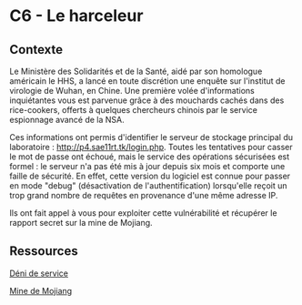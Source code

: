 # C6 - Le harceleur

## Contexte

Le Ministère des Solidarités et de la Santé, aidé par son homologue américain le HHS, a lancé en toute discrétion une enquête sur l'institut de virologie de Wuhan, en Chine. Une première volée d'informations inquiétantes vous est parvenue grâce à des mouchards cachés dans des rice-cookers, offerts à quelques chercheurs chinois par le service espionnage avancé de la NSA.

Ces informations ont permis d'identifier le serveur de stockage principal du laboratoire : http://p4.sae11rt.tk/login.php. Toutes les tentatives pour casser le mot de passe ont échoué, mais le service des opérations sécurisées est formel : le serveur n'a pas été mis à jour depuis six mois et comporte une faille de sécurité. En effet, cette version du logiciel est connue pour passer en mode "debug" (désactivation de l'authentification) lorsqu'elle reçoit un trop grand nombre de requêtes en provenance d'une même adresse IP. 

Ils ont fait appel à vous pour exploiter cette vulnérabilité et récupérer le rapport secret sur la mine de Mojiang.

## Ressources

[Déni de service](https://fr.wikipedia.org/wiki/Attaque_par_d%C3%A9ni_de_service)

[Mine de Mojiang](https://www.courrierinternational.com/article/pandemie-la-mine-la-mieux-gardee-de-chine-contient-elle-des-informations-sur-le-covid-19)